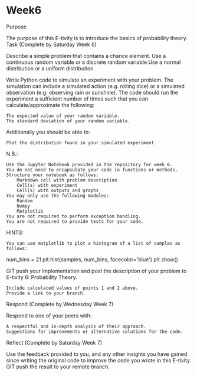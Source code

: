 # Week6

Purpose

The purpose of this E-tivity is to introduce the basics of probability theory.
Task (Complete by Saturday Week 6)

Describe a simple problem that contains a chance element. Use a continuous random variable or a discrete random variable.Use a normal distribution or a uniform distribution.

Write Python code to simulate an experiment with your problem. The simulation can include a simulated action (e.g. rolling dice) or a simulated observation (e.g. observing rain or sunshine). The code should run the experiment a sufficient number of times such that you can calculate/approximate the following:

    The expected value of your random variable.
    The standard deviation of your random variable.

Additionally you should be able to:

    Plot the distribution found in your simulated experiment
     

 N.B.:

    Use the Jupyter Notebook provided in the repository for week 6.
    You do not need to encapsulate your code in functions or methods.
    Structure your notebook as follows:
        Markdown cell with problem description
        Cell(s) with experiment
        Cell(s) with outputs and graphs
    You may only use the following modules:
        Random
        Numpy
        Matplotlib
    You are not required to perform exception handling.
    You are not required to provide tests for your code.

HINTS:

    You can use matplotlib to plot a histogram of a list of samples as follows:

num_bins = 21
plt.hist(samples, num_bins, facecolor='blue')
plt.show()

GIT push your implementation and post the description of your problem to E-tivity 6: Probability Theory.

    Include calculated values of points 1 and 2 above.
    Provide a link to your branch.

Respond (Complete by Wednesday Week 7)

Respond to one of your peers with:

    A respectful and in-depth analysis of their approach.
    Suggestions for improvements or alternative solutions for the code.

Reflect (Complete by Saturday Week 7)

Use the feedback provided to you, and any other insights you have gained since writing the original code to improve the code you wrote in this E-tivity. GIT push the result to your remote branch.
